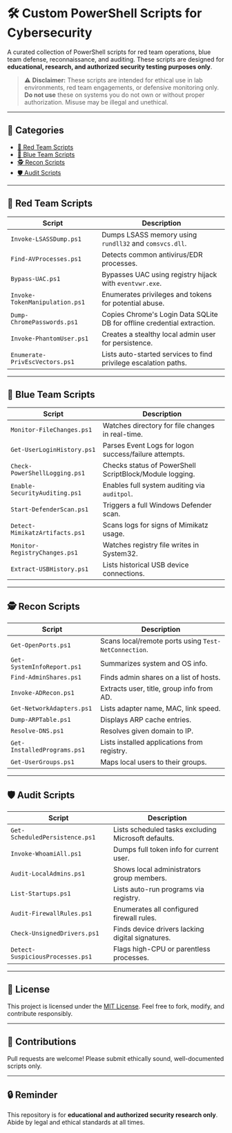 # 🛠️ Custom PowerShell Scripts for Cybersecurity

A curated collection of PowerShell scripts for red team operations, blue team defense, reconnaissance, and auditing. These scripts are designed for **educational, research, and authorized security testing purposes only**.

> ⚠️ **Disclaimer:** These scripts are intended for ethical use in lab environments, red team engagements, or defensive monitoring only. **Do not use** these on systems you do not own or without proper authorization. Misuse may be illegal and unethical.

---

## 📁 Categories

- [🔴 Red Team Scripts](#-red-team-scripts)
- [🔵 Blue Team Scripts](#-blue-team-scripts)
- [🕵️ Recon Scripts](#-recon-scripts)
- [🛡️ Audit Scripts](#-audit-scripts)

---

## 🔴 Red Team Scripts

| Script | Description |
|--------|-------------|
| `Invoke-LSASSDump.ps1` | Dumps LSASS memory using `rundll32` and `comsvcs.dll`. |
| `Find-AVProcesses.ps1` | Detects common antivirus/EDR processes. |
| `Bypass-UAC.ps1` | Bypasses UAC using registry hijack with `eventvwr.exe`. |
| `Invoke-TokenManipulation.ps1` | Enumerates privileges and tokens for potential abuse. |
| `Dump-ChromePasswords.ps1` | Copies Chrome's Login Data SQLite DB for offline credential extraction. |
| `Invoke-PhantomUser.ps1` | Creates a stealthy local admin user for persistence. |
| `Enumerate-PrivEscVectors.ps1` | Lists auto-started services to find privilege escalation paths. |

---

## 🔵 Blue Team Scripts

| Script | Description |
|--------|-------------|
| `Monitor-FileChanges.ps1` | Watches directory for file changes in real-time. |
| `Get-UserLoginHistory.ps1` | Parses Event Logs for logon success/failure attempts. |
| `Check-PowerShellLogging.ps1` | Checks status of PowerShell ScriptBlock/Module logging. |
| `Enable-SecurityAuditing.ps1` | Enables full system auditing via `auditpol`. |
| `Start-DefenderScan.ps1` | Triggers a full Windows Defender scan. |
| `Detect-MimikatzArtifacts.ps1` | Scans logs for signs of Mimikatz usage. |
| `Monitor-RegistryChanges.ps1` | Watches registry file writes in System32. |
| `Extract-USBHistory.ps1` | Lists historical USB device connections. |

---

## 🕵️ Recon Scripts

| Script | Description |
|--------|-------------|
| `Get-OpenPorts.ps1` | Scans local/remote ports using `Test-NetConnection`. |
| `Get-SystemInfoReport.ps1` | Summarizes system and OS info. |
| `Find-AdminShares.ps1` | Finds admin shares on a list of hosts. |
| `Invoke-ADRecon.ps1` | Extracts user, title, group info from AD. |
| `Get-NetworkAdapters.ps1` | Lists adapter name, MAC, link speed. |
| `Dump-ARPTable.ps1` | Displays ARP cache entries. |
| `Resolve-DNS.ps1` | Resolves given domain to IP. |
| `Get-InstalledPrograms.ps1` | Lists installed applications from registry. |
| `Get-UserGroups.ps1` | Maps local users to their groups. |

---

## 🛡️ Audit Scripts

| Script | Description |
|--------|-------------|
| `Get-ScheduledPersistence.ps1` | Lists scheduled tasks excluding Microsoft defaults. |
| `Invoke-WhoamiAll.ps1` | Dumps full token info for current user. |
| `Audit-LocalAdmins.ps1` | Shows local administrators group members. |
| `List-Startups.ps1` | Lists auto-run programs via registry. |
| `Audit-FirewallRules.ps1` | Enumerates all configured firewall rules. |
| `Check-UnsignedDrivers.ps1` | Finds device drivers lacking digital signatures. |
| `Detect-SuspiciousProcesses.ps1` | Flags high-CPU or parentless processes. |

---

## 📜 License

This project is licensed under the [MIT License](). Feel free to fork, modify, and contribute responsibly.

---

## 💬 Contributions

Pull requests are welcome! Please submit ethically sound, well-documented scripts only.

---

## 🔒 Reminder

This repository is for **educational and authorized security research only**. Abide by legal and ethical standards at all times.
